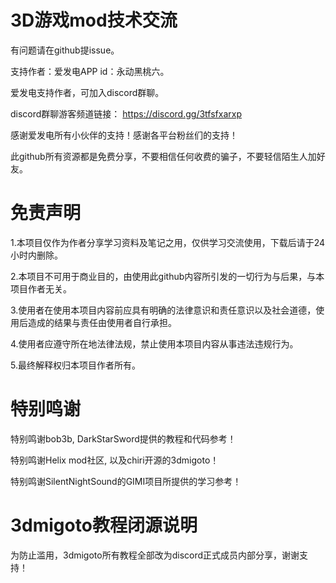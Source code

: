 # 3D游戏mod技术交流

有问题请在github提issue。

支持作者：爱发电APP id：永动黑桃六。

爱发电支持作者，可加入discord群聊。

discord群聊游客频道链接： https://discord.gg/3tfsfxarxp

感谢爱发电所有小伙伴的支持！感谢各平台粉丝们的支持！

此github所有资源都是免费分享，不要相信任何收费的骗子，不要轻信陌生人加好友。

# 免责声明
1.本项目仅作为作者分享学习资料及笔记之用，仅供学习交流使用，下载后请于24小时内删除。

2.本项目不可用于商业目的，由使用此github内容所引发的一切行为与后果，与本项目作者无关。

3.使用者在使用本项目内容前应具有明确的法律意识和责任意识以及社会道德，使用后造成的结果与责任由使用者自行承担。

4.使用者应遵守所在地法律法规，禁止使用本项目内容从事违法违规行为。

5.最终解释权归本项目作者所有。

# 特别鸣谢
特别鸣谢bob3b, DarkStarSword提供的教程和代码参考！

特别鸣谢Helix mod社区, 以及chiri开源的3dmigoto！

特别鸣谢SilentNightSound的GIMI项目所提供的学习参考！

# 3dmigoto教程闭源说明

为防止滥用，3dmigoto所有教程全部改为discord正式成员内部分享，谢谢支持！
